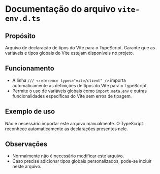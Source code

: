 # Documentação do arquivo `vite-env.d.ts`

## Propósito
Arquivo de declaração de tipos do Vite para o TypeScript. Garante que as variáveis e tipos globais do Vite estejam disponíveis no projeto.

## Funcionamento
- A linha `/// <reference types="vite/client" />` importa automaticamente as definições de tipos do Vite para o TypeScript.
- Permite o uso de variáveis globais como `import.meta.env` e outras funcionalidades específicas do Vite sem erros de tipagem.

## Exemplo de uso
Não é necessário importar este arquivo manualmente. O TypeScript reconhece automaticamente as declarações presentes nele.

## Observações
- Normalmente não é necessário modificar este arquivo.
- Caso precise adicionar tipos globais personalizados, pode-se incluir neste arquivo. 